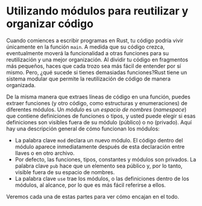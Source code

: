 # Utilizando módulos para reutilizar y organizar código

Cuando comiences a escribir programas en Rust, tu código podría vivir únicamente en la función `main`. A medida que su código crezca, eventualmente moverá la funcionalidad a otras funciones para su reutilización y una mejor organización. Al dividir tu código en fragmentos más pequeños, haces que cada trozo sea más fácil de entender por sí mismo. Pero, ¿qué sucede si tienes demasiadas funciones?Rust tiene un sistema modular que permite la reutilización de código de manera organizada.

De la misma manera que extraes líneas de código en una función, puedes extraer funciones (y otro código, como estructuras y enumeraciones) de diferentes módulos. Un *módulo* es un *espacio de nombres* (*namespace*) que contiene definiciones de funciones o tipos, y usted puede elegir si esas definiciones son visibles fuera de su módulo (público) o no (privado). Aquí hay una descripción general de cómo funcionan los módulos:

* La palabra clave `mod` declara un nuevo módulo. El código dentro del módulo aparece inmediatamente después de esta declaración entre llaves o en otro archivo.
* Por defecto, las funciones, tipos, constantes y módulos son privados. La palabra clave `pub` hace que un elemento sea público y, por lo tanto, visible fuera de su espacio de nombres.
* La palabra clave `use` trae los módulos, o las definiciones dentro de los módulos, al alcance, por lo que es más fácil referirse a ellos.

Veremos cada una de estas partes para ver cómo encajan en el todo.
